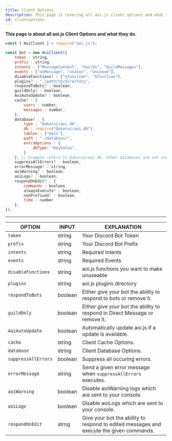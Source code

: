 ```yaml
---
title: Client Options
description: This page is covering all aoi.js client options and what they do.
id: clientoptions
---
```


**This page is about all aoi.js Client Options and what they do.**

```js title="index.js"
const { AoiClient } = require("aoi.js");

const bot = new AoiClient({
    token : string,
    prefix : string,
    intents : ["MessageContent", "Guilds", "GuildMessages"],
    events : ["onMessage", "onJoin", "onLeave"],
    disableFunctions? : ["$function", "$function"],
    plugins? : "./path/to/directory",
    respondToBots? : boolean,
    guildOnly? : boolean,
    AoiAutoUpdate? : boolean,
    cache? : {
        users : number,
        messages : number,
    },
    database? : {
        type : "@akarui/aoi.db",
        db : require("@akarui/aoi.db"),
        tables : ["main"],
        path : "./database/",
        extraOptions : {
            dbType: "KeyValue",
        }
    }, // Example refers to @akarui/aoi.db, other databases are not included in this Example.
    suppressAllErrors? : boolean,
    errorMessage? : string,
    aoiWarning? : boolean,
    aoiLogs? : boolean,
    respondOnEdit? : {
        commands : boolean,
        alwaysExecute? : boolean,
        nonPrefixed? : boolean,
        time : number
    },
});
```

---

| OPTION              | INPUT   | EXPLANATION                                                                             |
| ------------------- | ------- | --------------------------------------------------------------------------------------- |
| `token`             | string  | Your Discord Bot Token                                                                  |
| `prefix`            | string  | Your Discord Bot Prefix                                                                 |
| `intents`           | string  | Required Intents                                                                        |
| `events`            | string  | Required Events                                                                         |
| `disableFunctions`  | string  | aoi.js functions you want to make unuseable                                             |
| `plugins`           | string  | aoi.js plugins directory                                                                |
| `respondToBots`     | boolean | Either give your bot the ability to respond to bots or remove it.                       |
| `guildOnly`         | boolean | Either give your bot the ability to respond in Direct Message or remove it.             |
| `AoiAutoUpdate`     | boolean | Automatically update aoi.js if a update is available.                                   |
| `cache`             | string  | Client Cache Options.                                                                   |
| `database`          | string  | Client Database Options.                                                                |
| `suppressAllErrors` | boolean | Suppress all occuring errors.                                                           |
| `errorMessage`      | string  | Send a given error message when `suppressAllErrors` executes.                           |
| `aoiWarning`        | boolean | Disable aoiWarning logs which are sent to your console.                                 |
| `aoiLogs`           | boolean | Disable aoiLogs which are sent to your console.                                         |
| `respondOnEdit`     | strng   | Give your bot the ability to respond to edited messages and execute the given commands. |
